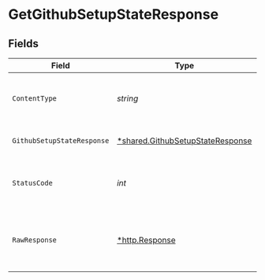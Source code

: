 # GetGithubSetupStateResponse


## Fields

| Field                                                                                      | Type                                                                                       | Required                                                                                   | Description                                                                                |
| ------------------------------------------------------------------------------------------ | ------------------------------------------------------------------------------------------ | ------------------------------------------------------------------------------------------ | ------------------------------------------------------------------------------------------ |
| `ContentType`                                                                              | *string*                                                                                   | :heavy_check_mark:                                                                         | HTTP response content type for this operation                                              |
| `GithubSetupStateResponse`                                                                 | [*shared.GithubSetupStateResponse](../../../pkg/models/shared/githubsetupstateresponse.md) | :heavy_minus_sign:                                                                         | github setup state response                                                                |
| `StatusCode`                                                                               | *int*                                                                                      | :heavy_check_mark:                                                                         | HTTP response status code for this operation                                               |
| `RawResponse`                                                                              | [*http.Response](https://pkg.go.dev/net/http#Response)                                     | :heavy_check_mark:                                                                         | Raw HTTP response; suitable for custom response parsing                                    |